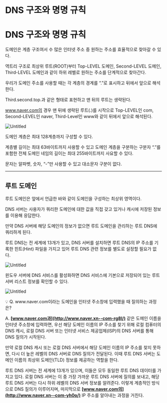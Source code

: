 # DNS 구조와 명명 규칙

# DNS 구조와 명명 규칙

도메인은 계층 구조여서 수 많은 인터넷 주소 중 원하는 주소를 효율적으로 찾아갈 수 있다.

역트리 구조로 최상위 루트(ROOT)부터 Top-LEVEL 도메인, Second-LEVEL 도메인, Third-LEVEL 도메인과 같이 하위 레벨로 원하는 주소를 단계적으로 찾아간다.

우리가 도메인 주소를 사용할 때는 각 계층의 경계를 “.”로 표시하고 뒤에서 앞으로 해석한다.

Third.second.top.과 같은 형태로 표현하고 맨 뒤의 루트는 생략된다.

www.naver.com의 경우 맨 뒤에 생략된 루트(.)를 시작으로 Top-LEVEL인 com, Second-LEVEL인 naver, Third-Level인 www와 같이 뒤에서 앞으로 해석된다.

![Untitled](DNS%20%E1%84%80%E1%85%AE%E1%84%8C%E1%85%A9%E1%84%8B%E1%85%AA%20%E1%84%86%E1%85%A7%E1%86%BC%E1%84%86%E1%85%A7%E1%86%BC%20%E1%84%80%E1%85%B2%E1%84%8E%E1%85%B5%E1%86%A8%20aef1e12293ae45008d1b1be437438832/Untitled.png)

도메인 계층은 최대 128계층까지 구성할 수 있다.

계층별 길이는 최대 63바이트까지 사용할 수 있고 도메인 계층을 구분하는 구분자 “.”를 포함한 전체 도메인 네임의 길이는 최대 255바이트까지 사요할 수 있다.

문자는 알파벳, 숫자, “-”만 사용할 수 있고 대소문자 구분이 없다.

---

## 루트 도메인

루트 도메인은 앞에서 언급한 바와 같이 도메인을 구성하는 최상위 영역이다.

DNS 서버는 사용자가 쿼리한 도메인에 대한 값을 직접 갖고 있거나 캐시에 저장된 정보를 이용해 응답한다.

만약 DNS 서버에 해당 도메인의 정보가 없으면 루트 도메인을 관리하는 루트 DNS에 쿼리하게 된다.

루트 DNS는 전 세계에 13개가 있고, DNS 서버를 설치하면 루트 DNS의 IP 주소를 기록한 힌트(Hint) 파일을 가지고 있어 루트 DNS 관련 정보를 별도로 설정할 필요가 없다.

![Untitled](DNS%20%E1%84%80%E1%85%AE%E1%84%8C%E1%85%A9%E1%84%8B%E1%85%AA%20%E1%84%86%E1%85%A7%E1%86%BC%E1%84%86%E1%85%A7%E1%86%BC%20%E1%84%80%E1%85%B2%E1%84%8E%E1%85%B5%E1%86%A8%20aef1e12293ae45008d1b1be437438832/Untitled%201.png)

윈도우 서버에 DNS 서비스를 활성화하면 DNS 서비스에 기본으로 저장되어 있는 루트 서버 리스트 정보를 확인할 수 있다.

![Untitled](DNS%20%E1%84%80%E1%85%AE%E1%84%8C%E1%85%A9%E1%84%8B%E1%85%AA%20%E1%84%86%E1%85%A7%E1%86%BC%E1%84%86%E1%85%A7%E1%86%BC%20%E1%84%80%E1%85%B2%E1%84%8E%E1%85%B5%E1%86%A8%20aef1e12293ae45008d1b1be437438832/Untitled%202.png)

<aside>
💡 Q. www.naver.com이라는 도메인을 인터넷 주소창에 입력했을 때 질의하는 과정은?

A. **[www.naver.com과](http://www.naver.xn--com-rg8l/)** 같은 도메인 이름을 인터넷 주소창에 입력하면, 우선 해당 도메인 이름의 IP 주소를 찾기 위해 로컬 컴퓨터의 DNS 캐시, 로컬 DNS 서버 또는 인터넷 서비스 제공업체(ISP)의 DNS 서버를 통해 DNS 질의가 시작된다.

만약 로컬 DNS 캐시 또는 로컬 DNS 서버에서 해당 도메인 이름의 IP 주소를 찾지 못하면, 다시 더 높은 레벨의 DNS 서버로 DNS 질의가 전달된다. 이때 루트 DNS 서버는 도메인 이름의 최상위 도메인(TLD) 정보를 제공하는 역할을 한다.

루트 DNS 서버는 전 세계에 13개가 있으며, 이들은 모두 동일한 루트 DNS 데이터를 가지고 있다. 로컬 DNS 서버는 이 중 가장 가까운 루트 DNS 서버에 질의를 보내고, 해당 루트 DNS 서버는 다시 하위 레벨의 DNS 서버 정보를 알려준다. 이렇게 계층적인 방식으로 DNS 질의가 이루어지며, 마지막으로 **[www.naver.com의](http://www.naver.xn--com-yh0o/)** IP 주소를 알아내는 과정을 거친다.

</aside>